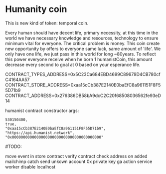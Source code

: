 # Humanity coin

This is new kind of token: temporal coin.

Every human should have decent life, primary necessity, at this time in the world we have necessary knowledge and resources, technology to ensure minimum vital for everyone. 
The critical problem is money. This coin create new opportunity by offers to everyone same luck, same amount of 'life'.
We only have one life, we just pass in this world for long ~80years. To reflect this power everyone receive when he born 1 humanistCoin, this amount decrease every second to goal at 0 based on your esperance life.

CONTRACT_TYPES_ADDRESS=0x5C23Ca684EBD4699C89679D4CB780cfC4164AA57
CONTRACT_STORE_ADDRESS=0xaa15cCb387E2140E0baEfC8a961151F8F55D71b9
CONTRACT_ADDRESS=0x276386DB58bA9dcC2C20f68508036562fe93eD14

humanist contract constructor args:
```
530150400,
true,
"0xaa15cCb387E2140E0baEfC8a961151F8F55D71b9",
"https://api.humanist.network",
"0x0000000000000000000000000000000000000000"
```


#TODO:

move event in store contract
verify contract
check address on added
mailchimp
catch send unkown account
0x private key
ga action
service worker disable localhost

